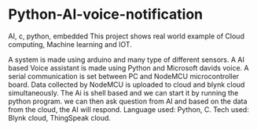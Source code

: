 # Python-AI-voice-notification
AI, c, python, embedded
This project shows real world example of Cloud computing, Machine learning and IOT.

A system is made using arduino and many type of different sensors.
A AI based Voice assistant is made using Python and Microsoft davids voice.
A serial communication is set between PC and NodeMCU microcontroller board.
Data collected by NodeMCU is uploaded to cloud and blynk cloud simultaneously.
The Ai is shell based and we can start it by running the python program.
we can then ask question from AI and based on the data from the cloud, the AI will respond.
Language used: Python, C. Tech used: Blynk cloud, ThingSpeak cloud.
